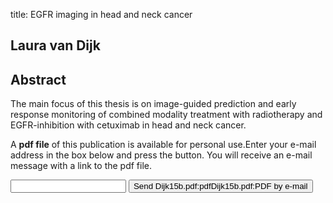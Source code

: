 title: EGFR imaging in head and neck cancer

## Laura van Dijk

## Abstract
The main focus of this thesis is on image-guided prediction and early response monitoring of combined modality treatment with radiotherapy and EGFR-inhibition with cetuximab in head and neck cancer.

A <b>pdf file</b> of this publication is available for personal use.Enter your e-mail address in the box below and press the button. You will receive an e-mail message with a link to the pdf file.
<form action="sender.php">  <input type="text" name="email">  <input type="submit" value="Send Dijk15b.pdf:pdfDijk15b.pdf:PDF by e-mail"></form>